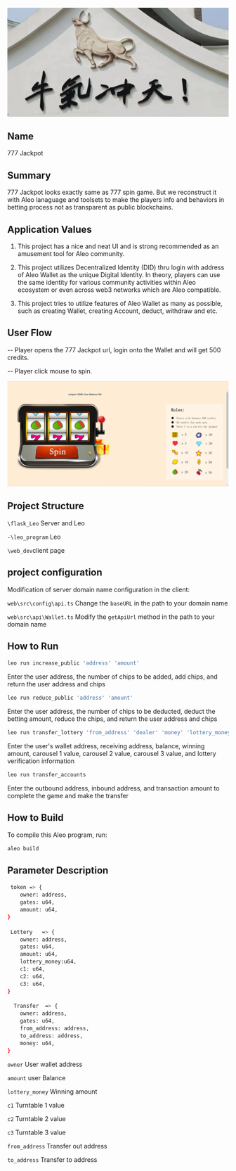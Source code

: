 ![ALT](./head.png)
## Name
777 Jackpot

## Summary
777 Jackpot looks exactly same as 777 spin game. But we reconstruct it with Aleo lanaguage and toolsets to make the players info and behaviors in betting process not as transparent as public blockchains.


## Application Values
1. This project has a nice and neat UI and is strong recommended as an  amusement tool for Aleo community.

2. This project utilizes Decentralized Identity (DID) thru login with address of Aleo Wallet as the unique Digital Identity. In theory, players can use the same identity for various community activities within Aleo ecosystem or even across web3 networks which are Aleo compatible.

3. This project tries to utilize features of Aleo Wallet as many as possible, such as creating Wallet, creating Account, deduct, withdraw and etc.

## User Flow
-- Player opens the 777 Jackpot url, login onto the Wallet and will get 500 credits. 

-- Player click mouse to spin.

![ALT](./j1.png)


## Project Structure
`\flask_Leo` Server and Leo

  `-\leo_program` Leo
  
`\web_dev`client page


## project configuration
Modification of server domain name configuration in the client:

`web\src\config\api.ts` Change the `baseURL` in the path to your domain name

`web\src\api\Wallet.ts` Modify the `getApiUrl` method in the path to your domain name



## How to Run
```bash
leo run increase_public 'address' 'amount'
```
Enter the user address, the number of chips to be added, add chips, and return the user address and chips

```bash
leo run reduce_public 'address' 'amount'
```
Enter the user address, the number of chips to be deducted, deduct the betting amount, reduce the chips, and return the user address and chips

```bash
leo run transfer_lottery 'from_address' 'dealer' 'money' 'lottery_money' 'c1' 'c2' 'c3'
```
Enter the user's wallet address, receiving address, balance, winning amount, carousel 1 value, carousel 2 value, carousel 3 value, and lottery verification information

```bash
leo run transfer_accounts
```
Enter the outbound address, inbound address, and transaction amount to complete the game and make the transfer


## How to Build

To compile this Aleo program, run:
```bash
aleo build
```




## Parameter Description
```bash
 token => {
    owner: address,
    gates: u64,
    amount: u64,
}

 Lottery   => {
    owner: address,
    gates: u64,
    amount: u64,
    lottery_money:u64,
    c1: u64,
    c2: u64,
    c3: u64,
}

  Transfer  => {
    owner: address,
    gates: u64,
    from_address: address,
    to_address: address,
    money: u64,
}
```

`owner` User wallet address

`amount` user Balance

`lottery_money` Winning amount

`c1` Turntable 1 value

`c2` Turntable 2 value

`c3` Turntable 3 value

`from_address` Transfer out address

`to_address` Transfer to address









